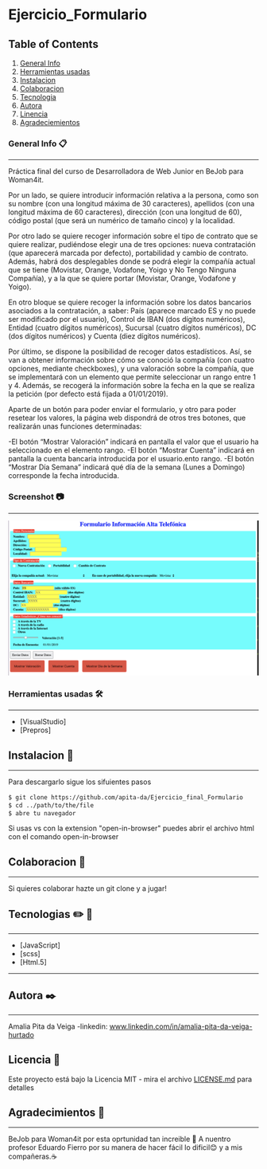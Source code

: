 # Ejercicio_Formulario
## Table of Contents
1. [General Info](#general-info)
2. [Herramientas usadas](#herramientas_usadas)
3. [Instalacion](#instalacion)
4. [Colaboracion](#colaboracion)
5. [Tecnologia](#Tecnologia)
6. [Autora](#Autora)
7. [Linencia](#Licencia)
8. [Agradeciemientos](#Agradecimietos)

### General Info 📋
***
Práctica final del curso de Desarrolladora de Web Junior en BeJob para Woman4it.

Por un lado, se quiere introducir información relativa a la persona, como son su nombre (con una longitud máxima de 30 caracteres), apellidos (con una longitud máxima de 60 caracteres), dirección (con una longitud de 60), código postal (que será un numérico de tamaño cinco) y la localidad.

Por otro lado se quiere recoger información sobre el tipo de contrato que se quiere realizar, pudiéndose elegir una de tres opciones: nueva contratación (que aparecerá marcada por defecto), portabilidad y cambio de contrato. Además, habrá dos desplegables donde se podrá elegir la compañía actual que se tiene (Movistar, Orange, Vodafone, Yoigo y No Tengo Ninguna Compañía), y a la que se quiere portar (Movistar, Orange, Vodafone y Yoigo).

En otro bloque se quiere recoger la información sobre los datos bancarios asociados a la contratación, a saber: País (aparece marcado ES y no puede ser modificado por el usuario), Control de IBAN (dos dígitos numéricos), Entidad (cuatro dígitos numéricos), Sucursal (cuatro dígitos numéricos), DC (dos dígitos numéricos) y Cuenta (diez dígitos numéricos).

Por último, se dispone la posibilidad de recoger datos estadísticos. Así, se van a obtener información sobre cómo se conoció la compañía (con cuatro opciones, mediante checkboxes), y una valoración sobre la compañía, que se implementará con un elemento que permite seleccionar un rango entre 1 y 4. Además, se recogerá la información sobre la fecha en la que se realiza la petición (por defecto está fijada a 01/01/2019).

Aparte de un botón para poder enviar el formulario, y otro para poder resetear los valores, la página web dispondrá de otros tres botones, que realizarán unas funciones determinadas:

-El botón “Mostrar Valoración” indicará en pantalla el valor que el usuario ha seleccionado en el elemento rango.
-El botón “Mostrar Cuenta” indicará en pantalla la cuenta bancaria introducida por el usuario.ento rango.
-El botón “Mostrar Día Semana” indicará qué día de la semana (Lunes a Domingo) corresponde la fecha introducida.

### Screenshot 📷
***
![Image text](https://github.com/apita-da/Ejercicio_final_Formulario/blob/master/screenshotform.png)

### Herramientas usadas 🛠️
***
* [VisualStudio]
* [Prepros]

## Instalacion 🚀
***
Para descargarlo sigue los sifuientes pasos
```
$ git clone https://github.com/apita-da/Ejercicio_final_Formulario
$ cd ../path/to/the/file
$ abre tu navegador
```
Si usas vs con la extension "open-in-browser" puedes abrir el archivo html con el comando open-in-browser

## Colaboracion 🏈
***
Si quieres colaborar hazte un git clone y a jugar!

## Tecnologias :pencil2: 📐
***
* [JavaScript]
* [scss]
* [Html.5]
***
## Autora ✒️
***
Amalia Pita da Veiga
-linkedin: www.linkedin.com/in/amalia-pita-da-veiga-hurtado

## Licencia 📄

Este proyecto está bajo la Licencia MIT - mira el archivo [LICENSE.md](LICENSE.md) para detalles

## Agradecimientos 🎁
***
 BeJob para Woman4it por esta oprtunidad tan increible 📢
 A nuentro profesor Eduardo Fierro por su manera de hacer fácil lo dificil😊
 y a mis compañeras.☕
